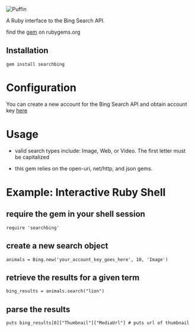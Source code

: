 ![Puffin](http://photos-g.ak.fbcdn.net/hphotos-ak-snc1/hs166.snc1/6216_704615592619_7804626_41719230_39698_n.jpg)


A Ruby interface to the Bing Search API.

find the [gem](https://rubygems.org/gems/searchbing) on rubygems.org



## Installation
    gem install searchbing


Configuration
=============
You can create a new account for the Bing Search API and obtain account key [here](http://www.bing.com/developers/)

Usage
============
- valid search types include: Image, Web, or Video. The first letter must be capitalized  

- this gem relies on the open-uri, net/http, and json gems.

Example: Interactive Ruby Shell
===============
## require the gem in your shell session
   	require 'searchbing'
## create a new search object
	animals = Bing.new('your_account_key_goes_here', 10, 'Image')
## retrieve the results for a given term
	bing_results = animals.search("lion")
## parse the results 
	puts bing_results[0]["Thumbnail"]["MediaUrl"] # puts url of thumbnail  


	  

  




